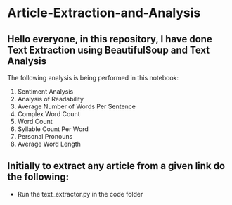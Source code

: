 # Article-Extraction-and-Analysis
 
## Hello everyone, in this repository, I have done **Text Extraction** using **BeautifulSoup** and **Text Analysis**
The following analysis is being performed in this notebook:

1. Sentiment Analysis
2. Analysis of Readability
3. Average Number of Words Per Sentence
4. Complex Word Count
5. Word Count
6. Syllable Count Per Word
7. Personal Pronouns
8. Average Word Length

## Initially to extract any article from a given link do the following:

- Run the text_extractor.py in the code folder
